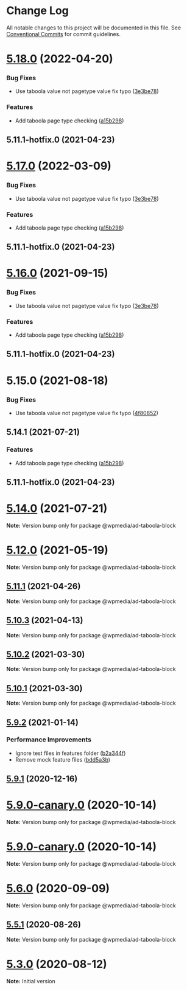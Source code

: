 # Change Log

All notable changes to this project will be documented in this file.
See [Conventional Commits](https://conventionalcommits.org) for commit guidelines.

# [5.18.0](https://github.com/WPMedia/arc-themes-blocks/compare/@wpmedia/ad-taboola-block@5.17.0...@wpmedia/ad-taboola-block@5.18.0) (2022-04-20)


### Bug Fixes

* Use taboola value not pagetype value fix typo ([3e3be78](https://github.com/WPMedia/arc-themes-blocks/commit/3e3be7816b2b30bf4fa532936931903fca290a6a))


### Features

* Add taboola page type checking ([a15b298](https://github.com/WPMedia/arc-themes-blocks/commit/a15b2981ab6c24f27170a8f186696524f9696e03))



## 5.11.1-hotfix.0 (2021-04-23)





# [5.17.0](https://github.com/WPMedia/arc-themes-blocks/compare/@wpmedia/ad-taboola-block@5.16.0...@wpmedia/ad-taboola-block@5.17.0) (2022-03-09)


### Bug Fixes

* Use taboola value not pagetype value fix typo ([3e3be78](https://github.com/WPMedia/arc-themes-blocks/commit/3e3be7816b2b30bf4fa532936931903fca290a6a))


### Features

* Add taboola page type checking ([a15b298](https://github.com/WPMedia/arc-themes-blocks/commit/a15b2981ab6c24f27170a8f186696524f9696e03))



## 5.11.1-hotfix.0 (2021-04-23)





# [5.16.0](https://github.com/WPMedia/fusion-news-theme-blocks/compare/@wpmedia/ad-taboola-block@5.15.0...@wpmedia/ad-taboola-block@5.16.0) (2021-09-15)

### Bug Fixes

- Use taboola value not pagetype value fix typo ([3e3be78](https://github.com/WPMedia/fusion-news-theme-blocks/commit/3e3be7816b2b30bf4fa532936931903fca290a6a))

### Features

- Add taboola page type checking ([a15b298](https://github.com/WPMedia/fusion-news-theme-blocks/commit/a15b2981ab6c24f27170a8f186696524f9696e03))

## 5.11.1-hotfix.0 (2021-04-23)

# 5.15.0 (2021-08-18)

### Bug Fixes

- Use taboola value not pagetype value fix typo ([4f80852](https://github.com/WPMedia/fusion-news-theme-blocks/commit/4f8085231637114840f16902dc808ecbc4954fcc))

## 5.14.1 (2021-07-21)

### Features

- Add taboola page type checking ([a15b298](https://github.com/WPMedia/fusion-news-theme-blocks/commit/a15b2981ab6c24f27170a8f186696524f9696e03))

## 5.11.1-hotfix.0 (2021-04-23)

# [5.14.0](https://github.com/WPMedia/fusion-news-theme-blocks/compare/v5.11.1-hotfix.0...v5.14.0) (2021-07-21)

**Note:** Version bump only for package @wpmedia/ad-taboola-block

# [5.12.0](https://github.com/WPMedia/fusion-news-theme-blocks/compare/v5.11.1-hotfix.0...v5.12.0) (2021-05-19)

**Note:** Version bump only for package @wpmedia/ad-taboola-block

## [5.11.1](https://github.com/WPMedia/fusion-news-theme-blocks/compare/v5.11.1-hotfix.0...v5.11.1) (2021-04-26)

**Note:** Version bump only for package @wpmedia/ad-taboola-block

## [5.10.3](https://github.com/WPMedia/fusion-news-theme-blocks/compare/v5.10.3-hotfix.0...v5.10.3) (2021-04-13)

**Note:** Version bump only for package @wpmedia/ad-taboola-block

## [5.10.2](https://github.com/WPMedia/fusion-news-theme-blocks/compare/v5.10.0...v5.10.2) (2021-03-30)

**Note:** Version bump only for package @wpmedia/ad-taboola-block

## [5.10.1](https://github.com/WPMedia/fusion-news-theme-blocks/compare/v5.10.0...v5.10.1) (2021-03-30)

**Note:** Version bump only for package @wpmedia/ad-taboola-block

## [5.9.2](https://github.com/WPMedia/fusion-news-theme-blocks/compare/v5.9.1...v5.9.2) (2021-01-14)

### Performance Improvements

- Ignore test files in features folder ([b2a344f](https://github.com/WPMedia/fusion-news-theme-blocks/commit/b2a344f96d92b63d25658ab70ec9ec63633fcf6f))
- Remove mock feature files ([bdd5a3b](https://github.com/WPMedia/fusion-news-theme-blocks/commit/bdd5a3bc942ac93a97623bf5c1fdd3aec264aa6f))

## [5.9.1](https://github.com/WPMedia/fusion-news-theme-blocks/compare/v5.9.0...v5.9.1) (2020-12-16)

# [5.9.0-canary.0](https://github.com/WPMedia/fusion-news-theme-blocks/compare/v5.9.0-beta.0...v5.9.0-canary.0) (2020-10-14)

**Note:** Version bump only for package @wpmedia/ad-taboola-block

# [5.9.0-canary.0](https://github.com/WPMedia/fusion-news-theme-blocks/compare/v5.9.0-beta.0...v5.9.0-canary.0) (2020-10-14)

**Note:** Version bump only for package @wpmedia/ad-taboola-block

# [5.6.0](https://github.com/WPMedia/fusion-news-theme-blocks/compare/v5.6.0-beta.0...v5.6.0) (2020-09-09)

**Note:** Version bump only for package @wpmedia/ad-taboola-block

## [5.5.1](https://github.com/WPMedia/fusion-news-theme-blocks/compare/v5.5.1-beta.0...v5.5.1) (2020-08-26)

**Note:** Version bump only for package @wpmedia/ad-taboola-block

# [5.3.0](https://github.com/WPMedia/fusion-news-theme-blocks/compare/v5.3.0-beta.0...v5.3.0) (2020-08-12)

**Note:** Initial version
